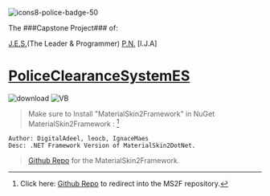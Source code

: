 ![icons8-police-badge-50](https://github.com/prince0010/PoliceClearanceIssuanceSystemES/assets/97717613/0d602afe-b659-418e-bfce-c6a1a87b3017)

The ###Capstone Project### of: 

[J.E.S.](https://github.com/alienzzz29)(The Leader & Programmer)
[P.N.](https://github.com/prince0010)
[I.J.A]


# [PoliceClearanceSystemES](https://github.com/prince0010/PoliceClearanceIssuanceSystemES.git)
![download](https://github.com/prince0010/PoliceClearanceIssuanceSystemES/assets/97717613/dcca9789-04cb-4077-8c5d-1f07c9a56518) ![VB](https://github.com/prince0010/PoliceClearanceIssuanceSystemES/assets/97717613/f308bb23-ecd2-452e-8070-c8c4ae139dda)



> Make sure to Install "MaterialSkin2Framework" in NuGet
> MaterialSkin2Framework : [^1]
```
Author: DigitalAdeel, leocb, IgnaceMaes
Desc: .NET Framework Version of MaterialSkin2DotNet.
```
> [Github Repo](https://github.com/DigitalAdeel/MaterialSkin2Framework) for the MaterialSkin2Framework.
> [^1]: Click here: [Github Repo](https://github.com/DigitalAdeel/MaterialSkin2Framework) to redirect into the MS2F repository.



